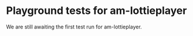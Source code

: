 # Playground tests for am-lottieplayer
We are still awaiting the first test run for am-lottieplayer.
